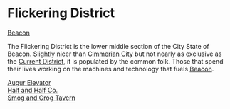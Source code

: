# Flickering District
[Beacon](../Beacon%20Overview.md)

The Flickering District is the lower middle section of the City State of Beacon. Slightly nicer than [Cimmerian City](../Cimmerian%20City/Cimmerian%20City%20Overview.md) but not nearly as exclusive as the [Current District](../Current%20District/Current%20District%20Overview.md), it is populated by the common folk. Those that spend their lives working on the machines and technology that fuels [Beacon](../Beacon%20Overview.md).

[Augur Elevator](Augur%20Elevator.md)<br/>
[Half and Half Co.](Half%20and%20Half%20Co.md)<br/>
[Smog and Grog Tavern](Smog%20and%20Grog%20Tavern.md)<br/>